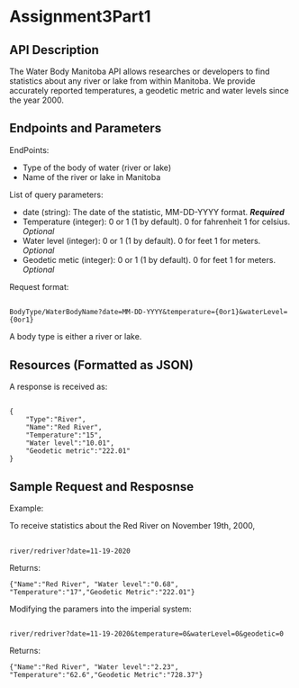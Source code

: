 # Assignment3Part1
## API Description  
The Water Body Manitoba API allows researches or developers to find statistics about any river or lake from within Manitoba.
We provide accurately reported temperatures, a geodetic metric and water levels since the year 2000.

## Endpoints and Parameters

EndPoints:
- Type of the body of water (river or lake)
- Name of the river or lake in Manitoba

List of query parameters:  
- date (string): The date of the statistic, MM-DD-YYYY format. ***Required***
- Temperature (integer): 0 or 1 (1 by default). 0 for fahrenheit 1 for celsius. *Optional*
- Water level (integer): 0 or 1 (1 by default). 0 for feet 1 for meters.  *Optional*
- Geodetic metic (integer): 0 or 1 (1 by default). 0 for feet 1 for meters. *Optional*

Request format:
##
    BodyType/WaterBodyName?date=MM-DD-YYYY&temperature={0or1}&waterLevel={0or1}
    
A body type is either a river or lake.

## Resources (Formatted as JSON)  

A response is received as:
##
    {
        "Type":"River",
        "Name":"Red River",
        "Temperature":"15",
        "Water level":"10.01",
        "Geodetic metric":"222.01"
    }

## Sample Request and Resposnse 

Example:

To receive statistics about the Red River on November 19th, 2000,
##
    river/redriver?date=11-19-2020
    
Returns:
    
    {"Name":"Red River", "Water level":"0.68", "Temperature":"17","Geodetic Metric":"222.01"}
    
Modifying the paramers into the imperial system:
##
    river/redriver?date=11-19-2020&temperature=0&waterLevel=0&geodetic=0
    
Returns:

    {"Name":"Red River", "Water level":"2.23", "Temperature":"62.6","Geodetic Metric":"728.37"}
